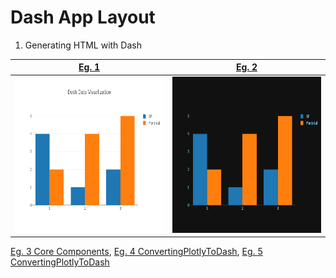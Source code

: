 # Dash App Layout
1. Generating HTML with Dash    

[Eg. 1](../Code/Generating%20HTML%20with%20Dash.py)            |  [Eg. 2](../Code/Generating%20HTML%20with%20Dash%2002.py)   
:-------------------------:|:-------------------------:
<img src="../images/Generating%20HTML%20with%20Dash.png" height="250">   |  <img src="../images/Generating%20HTML%20with%20Dash%2002.png" height="250"> 

[Eg. 3 Core Components](../Code/Core%20Components.py),
[Eg. 4 ConvertingPlotlyToDash](../Code/ConvertingPlotlyToDash_01.py),
[Eg. 5 ConvertingPlotlyToDash](../Code/ConvertingPlotlyToDash_02.py)

